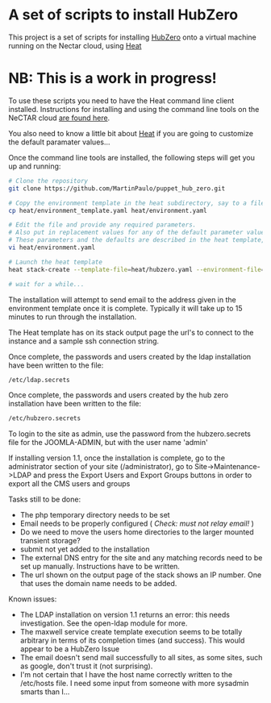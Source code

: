 A set of scripts to install HubZero
===================================

This project is a set of scripts for installing [HubZero](https://hubzero.org) onto a virtual machine
running on the Nectar cloud, using [Heat](https://support.rc.nectar.org.au/docs/heat)

# NB: This is a work in progress! #

To use these scripts you need to have the Heat command line client installed. Instructions for installing and using
the command line tools on the NeCTAR cloud [are found here](https://support.rc.nectar.org.au/docs/installing-command-line-tools).

You also need to know a little bit about [Heat](https://support.rc.nectar.org.au/docs/heat) if you are
going to customize the default paramater values...

Once the command line tools are installed, the following steps will get you up and running:

```bash
# Clone the repository
git clone https://github.com/MartinPaulo/puppet_hub_zero.git

# Copy the environment template in the heat subdirectory, say to a file named 'environment.yaml'
cp heat/environment_template.yaml heat/environment.yaml

# Edit the file and provide any required parameters.
# Also put in replacement values for any of the default parameter values that are not acceptable.
# These parameters and the defaults are described in the heat template, heat/hubzero.yaml
vi heat/environment.yaml

# Launch the heat template
heat stack-create --template-file=heat/hubzero.yaml --environment-file=heat/environment.yaml hubzero_1_3

# wait for a while...
```

The installation will attempt to send email to the address given in the environment template once it is complete.
Typically it will take up to 15 minutes to run through the installation.

The Heat template has on its stack output page the url's to connect to the instance and a sample ssh connection string.

Once complete, the passwords and users created by the ldap installation have been written to the file:

```bash
/etc/ldap.secrets
```
Once complete, the passwords and users created by the hub zero installation have been written to the file:

```bash
/etc/hubzero.secrets
```

To login to the site as admin, use the password from the hubzero.secrets file for the JOOMLA-ADMIN, but with the
user name 'admin'

If installing version 1.1, once the installation is complete, go to the administrator section of your site
(/administrator), go to Site->Maintenance->LDAP and press the Export Users and Export Groups buttons
in order to export all the CMS users and groups

Tasks still to be done:
- The php temporary directory needs to be set
- Email needs to be properly configured ( *Check: must not relay email!* )
- Do we need to move the users home directories to the larger mounted transient storage?
- submit not yet added to the installation
- The external DNS entry for the site and any matching records need to be set up manually. Instructions have to be written.
- The url shown on the output page of the stack shows an IP number. One that uses the domain name needs to be added.

Known issues:
- The LDAP installation on version 1.1 returns an error: this needs investigation. See the open-ldap module for more.
- The maxwell service create template execution seems to be totally arbitrary in terms of its completion times
  (and success). This would appear to be a HubZero Issue
- The email doesn't send mail successfully to all sites, as some sites, such as google,  don't trust it (not surprising).
- I'm not certain that I have the host name correctly written to the /etc/hosts file. I need some input from someone
  with more sysadmin smarts than I...